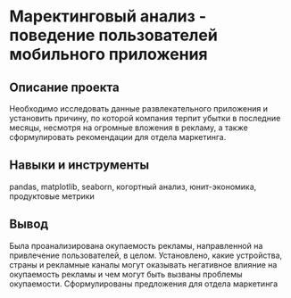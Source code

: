 # Маректинговый анализ - поведение пользователей мобильного приложения

Описание проекта
----------------------------------------------
Необходимо исследовать данные развлекательного приложения и установить причину, по которой компания терпит убытки в последние месяцы, несмотря на огромные вложения в рекламу, а также сформулировать рекомендации для отдела маркетинга.

Навыки и инструменты
-------------------------------------
pandas, matplotlib, seaborn, когортный анализ, юнит-экономика, продуктовые метрики

Вывод
-------------------------------------
Была проанализирована окупаемость рекламы, направленной на привлечение пользователей, в целом. Установлено, какие устройства, страны и рекламные каналы могут оказывать негативное влияние на окупаемость рекламы и чем могут быть вызваны проблемы окупаемости. Сформулированы предложения для отдела маркетинга
